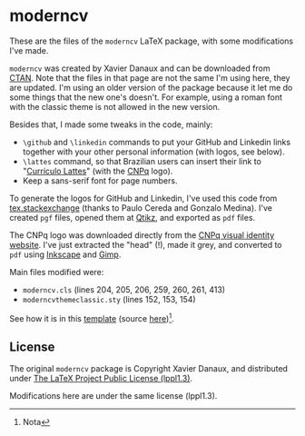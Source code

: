 # moderncv

These are the files of the `moderncv` LaTeX package, with some modifications I've made.

`moderncv` was created by Xavier Danaux and can be downloaded from [CTAN][]. Note that the files in that page are not the same I'm using here, they are updated. I'm using an older version of the package because it let me do some things that the new one's doesn't. For example, using a roman font with the classic theme is not allowed in the new version.

Besides that, I made some tweaks in the code, mainly:

* `\github` and `\linkedin` commands to put your GitHub and Linkedin links together with your other personal information (with logos, see below).
* `\lattes` command, so that Brazilian users can insert their link to "[Currículo Lattes][Lattes]" (with the [CNPq][] logo).
* Keep a sans-serif font for page numbers.

To generate the logos for GitHub and Linkedin, I've used this code from [tex.stackexchange][] (thanks to Paulo Cereda and Gonzalo Medina). I've created `pgf` files, opened them at [Qtikz][], and exported as `pdf` files.

The CNPq logo was downloaded directly from the [CNPq visual identity website][lmarca]. I've just extracted the "head" (!), made it grey, and converted to `pdf` using [Inkscape][] and [Gimp][].

Main files modified were:

* `moderncv.cls` (lines 204, 205, 206, 259, 260, 261, 413)
* `moderncvthemeclassic.sty` (lines 152, 153, 154)

See how it is in this [template][temp-pdf] (source [here][temp-src])[^1].

## License

The original `moderncv` package is Copyright Xavier Danaux, and distributed under [The LaTeX Project Public License (lppl1.3)][lppl].

Modifications here are under the same license (lppl1.3).


[CTAN]: http://www.ctan.org/tex-archive/macros/latex/contrib/moderncv/
[tex.stackexchange]: http://tex.stackexchange.com/questions/70216/adding-sections-such-as-linkedin-and-github-to-a-moderncv-footer
[Qtikz]: http://www.hackenberger.at/blog/ktikz-editor-for-the-tikz-language/
[temp-pdf]: template_moderncv.pdf
[temp-src]: template_moderncv.tex
[lppl]: http://www.ctan.org/license/lppl1.3
[Lattes]: http://lattes.cnpq.br
[CNPq]: http://cnpq.br
[lmarca]: http://cnpq.br/web/guest/lmarca-cnpq
[Inkscape]: http://inkscape.org
[Gimp]: http://www.gimp.org
[^1]: Nota